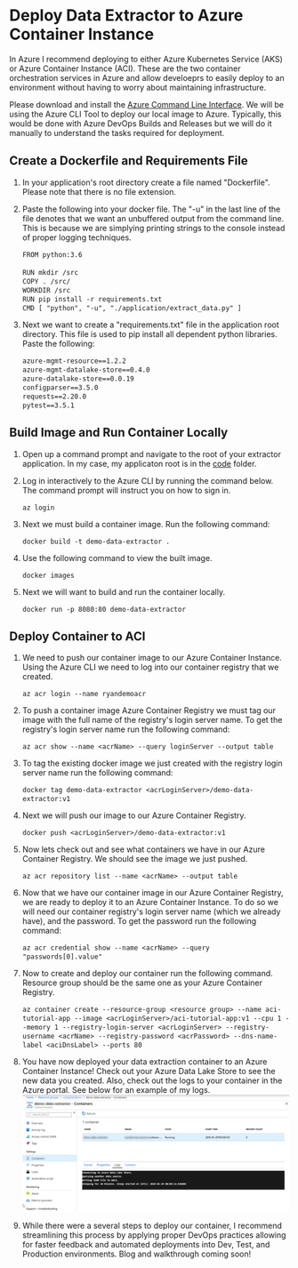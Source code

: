 # Deploy Data Extractor to Azure Container Instance
In Azure I recommend deploying to either Azure Kubernetes Service (AKS) or Azure Container Instance (ACI). These are the two container orchestration services in Azure and allow develoeprs to easily deploy to an environment without having to worry about maintaining infrastructure. 

Please download and install the [Azure Command Line Interface](https://docs.microsoft.com/cli/azure/install-azure-cli). We will be using the Azure CLI Tool to deploy our local image to Azure. Typically, this would be done with Azure DevOps Builds and Releases but we will do it manually to understand the tasks required for deployment. 

## Create a Dockerfile and Requirements File
1. In your application's root directory create a file named "Dockerfile". Please note that there is no file extension.  

1. Paste the following into your docker file. The "-u" in the last line of the file denotes that we want an unbuffered output from the command line. This is because we are simplying printing strings to the console instead of proper logging techniques. 
    ```
    FROM python:3.6

    RUN mkdir /src
    COPY . /src/
    WORKDIR /src
    RUN pip install -r requirements.txt
    CMD [ "python", "-u", "./application/extract_data.py" ]
    ```

1. Next we want to create a "requirements.txt" file in the application root directory. This file is used to pip install all dependent python libraries. Paste the following:
    ```
    azure-mgmt-resource==1.2.2
    azure-mgmt-datalake-store==0.4.0
    azure-datalake-store==0.0.19
    configparser==3.5.0
    requests==2.20.0
    pytest==3.5.1
    ```


## Build Image and Run Container Locally
1. Open up a command prompt and navigate to the root of your extractor application. In my case, my applicaton root is in the [code](/code) folder.  

1.  Log in interactively to the Azure CLI by running the command below. The command prompt will instruct you on how to sign in.  
    ```
    az login
    ```

1. Next we must build a container image. Run the following command:
    ```
    docker build -t demo-data-extractor .
    ```

1. Use the following command to view the built image. 
    ```
    docker images
    ```

1. Next we will want to build and run the container locally.
    ```
    docker run -p 8080:80 demo-data-extractor
    ```

## Deploy Container to ACI

1. We need to push our container image to our Azure Container Instance. Using the Azure CLI we need to log into our container registry that we created.  
    ```
    az acr login --name ryandemoacr
    ```

1. To push a container image Azure Container Registry we must tag our image with the full name of the registry's login server name. To get the registry's login server name run the following command: 
    ```
    az acr show --name <acrName> --query loginServer --output table
    ```

1. To tag the existing docker image we just created with the registry login server name run the following command:  
    ```
    docker tag demo-data-extractor <acrLoginServer>/demo-data-extractor:v1
    ```

1. Next we will push our image to our Azure Container Registry.  
    ```
    docker push <acrLoginServer>/demo-data-extractor:v1
    ```

1. Now lets check out and see what containers we have in our Azure Container Registry. We should see the image we just pushed.  
    ```
    az acr repository list --name <acrName> --output table
    ```

1. Now that we have our container image in our Azure Container Registry, we are ready to deploy it to an Azure Container Instance.  To do so we will need our container registry's login server name (which we already have), and the password. To get the password run the following command:  
    ```
    az acr credential show --name <acrName> --query "passwords[0].value"
    ```

1. Now to create and deploy our container run the following command. Resource group should be the same one as your Azure Container Registry.  
    ```
    az container create --resource-group <resource group> --name aci-tutorial-app --image <acrLoginServer>/aci-tutorial-app:v1 --cpu 1 --memory 1 --registry-login-server <acrLoginServer> --registry-username <acrName> --registry-password <acrPassword> --dns-name-label <aciDnsLabel> --ports 80
    ```

1. You have now deployed your data extraction container to an Azure Container Instance! Check out your Azure Data Lake Store to see the new data you created. Also, check out the logs to your container in the Azure portal. See below for an example of my logs.   
![](./imgs/01_ACI_Logs.png)

1. While there were a several steps to deploy our container, I recommend streamlining this process by applying proper DevOps practices allowing for faster feedback and automated deployments into Dev, Test, and Production environments. Blog and walkthrough coming soon!    